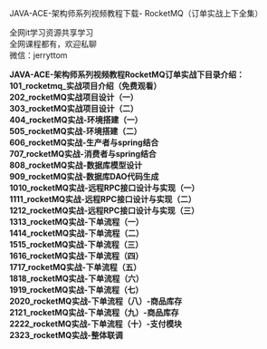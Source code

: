 JAVA-ACE-架构师系列视频教程下载- RocketMQ（订单实战上下全集）

全网it学习资源共享学习<br>全网课程都有，欢迎私聊<br>微信：jerryttom<br>

<strong>JAVA-ACE-架构师系列视频教程RocketMQ订单实战下目录介绍：</strong><br> <strong>101_rocketmq_实战项目介绍（免费观看）</strong><br> <strong>202_rocketMQ实战项目设计（一）</strong><br> <strong>303_rocketMQ实战项目设计（二）</strong><br> <strong>404_rocketMQ实战-环境搭建（一）</strong><br> <strong>505_rocketMQ实战-环境搭建（二）</strong><br> <strong>606_rocketMQ实战-生产者与spring结合</strong><br> <strong>707_rocketMQ实战-消费者与spring结合</strong><br> <strong>808_rocketMQ实战-数据库模型设计</strong><br> <strong>909_rocketMQ实战-数据库DAO代码生成</strong><br> <strong>1010_rocketMQ实战-远程RPC接口设计与实现（一）</strong><br> <strong>1111_rocketMQ实战-远程RPC接口设计与实现（二）</strong><br> <strong>1212_rocketMQ实战-远程RPC接口设计与实现（三）</strong><br> <strong>1313_rocketMQ实战-下单流程（一）</strong><br> <strong>1414_rocketMQ实战-下单流程（二）</strong><br> <strong>1515_rocketMQ实战-下单流程（三）</strong><br> <strong>1616_rocketMQ实战-下单流程（四）</strong><br> <strong>1717_rocketMQ实战-下单流程（五）</strong><br> <strong>1818_rocketMQ实战-下单流程（六）</strong><br> <strong>1919_rocketMQ实战-下单流程（七）</strong><br> <strong>2020_rocketMQ实战-下单流程（八）-商品库存</strong><br> <strong>2121_rocketMQ实战-下单流程（九）-商品库存</strong><br> <strong>2222_rocketMQ实战-下单流程（十）-支付模块</strong><br> <strong>2323_rocketMQ实战-整体联调</strong>
